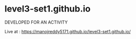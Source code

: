 # level3-set1.github.io
DEVELOPED FOR AN ACTIVITY

Live at :
https://manojreddy5171.github.io/level3-set1.github.io/
